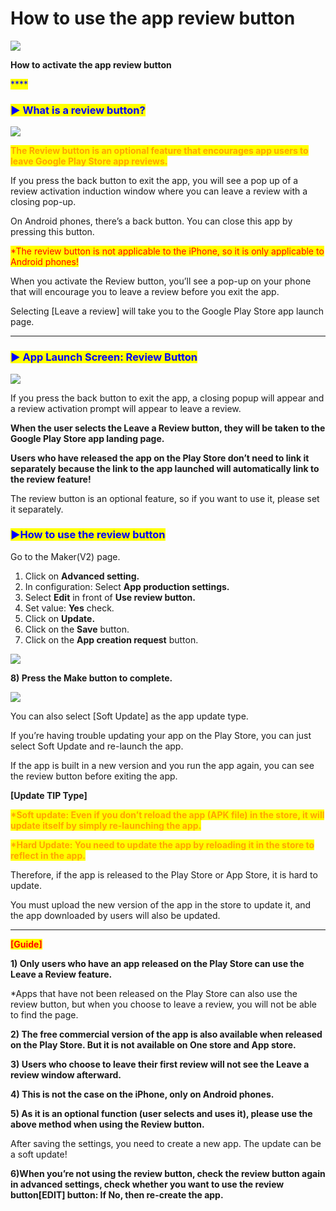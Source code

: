 # How to use the app review button

![](https://support.swing2app.com/wp-content/uploads/2019/03/app\_rev.png)

**How to activate the app review button**

<mark style="color:blue;">****</mark>

### <mark style="color:blue;">**▶ What is a review button?**</mark>

![](https://support.swing2app.com/wp-content/uploads/2019/03/%EC%98%81%EB%AC%B8\_%EB%A6%AC%EB%B7%B0%EC%B0%BD.png)

<mark style="color:orange;">**The Review button is an optional feature that encourages app users to leave Google Play Store app reviews.**</mark>

If you press the back button to exit the app, you will see a pop up of a review activation induction window where you can leave a review with a closing pop-up.

On Android phones, there’s a back button. You can close this app by pressing this button.

<mark style="color:red;">\*The review button is not applicable to the iPhone, so it is only applicable to Android phones!</mark>

When you activate the Review button, you’ll see a pop-up on your phone that will encourage you to leave a review before you exit the app.

Selecting \[Leave a review] will take you to the Google Play Store app launch page.

***

### <mark style="color:blue;">**▶ App Launch Screen: Review Button**</mark>

![](https://support.swing2app.com/wp-content/uploads/2019/03/%EC%98%81%EB%AC%B8\_%EB%A6%AC%EB%B7%B0%EC%B0%BD2.png)

If you press the back button to exit the app, a closing popup will appear and a review activation prompt will appear to leave a review.

**When the user selects the Leave a Review button, they will be taken to the Google Play Store app landing page.**

**Users who have released the app on the Play Store don’t need to link it separately because the link to the app launched will automatically link to the review feature!**

The review button is an optional feature, so if you want to use it, please set it separately.



### <mark style="color:blue;">**▶How to use the review button**</mark>

Go to the Maker(V2) page.

1. Click on **Advanced setting.**
2. In configuration: Select **App production settings.**
3. Select **Edit** in front of **Use review button.**
4. Set value: **Yes** check.
5. Click on **Update.**
6. Click on the **Save** button.
7. Click on the **App creation request** button.

![](https://support.swing2app.com/wp-content/uploads/2019/03/app\_review.png)

**8) Press the Make button to complete.**

![](https://support.swing2app.com/wp-content/uploads/2020/05/app\_creat.png)

You can also select \[Soft Update] as the app update type.

If you’re having trouble updating your app on the Play Store, you can just select Soft Update and re-launch the app.

If the app is built in a new version and you run the app again, you can see the review button before exiting the app.



**\[Update TIP Type]**

<mark style="color:orange;">**\*Soft update: Even if you don’t reload the app (APK file) in the store, it will update itself by simply re-launching the app.**</mark>

<mark style="color:orange;">**\*Hard Update: You need to update the app by reloading it in the store to reflect in the app.**</mark>

Therefore, if the app is released to the Play Store or App Store, it is hard to update.

You must upload the new version of the app in the store to update it, and the app downloaded by users will also be updated.

***

<mark style="color:red;">**\[Guide]**</mark>

**1) Only users who have an app released on the Play Store can use the Leave a Review feature.**

\*Apps that have not been released on the Play Store can also use the review button, but when you choose to leave a review, you will not be able to find the page.

**2) The free commercial version of the app is also available when released on the Play Store. But it is not available on One store and App store.**

**3) Users who choose to leave their first review will not see the Leave a review window afterward.**

**4) This is not the case on the iPhone, only on Android phones.**

**5) As it is an optional function (user selects and uses it), please use the above method when using the Review button.**

After saving the settings, you need to create a new app. The update can be a soft update!

**6)When you’re not using the review button, check the review button again in advanced settings, check whether you want to use the review button\[EDIT] button: If No, then re-create the app.**
